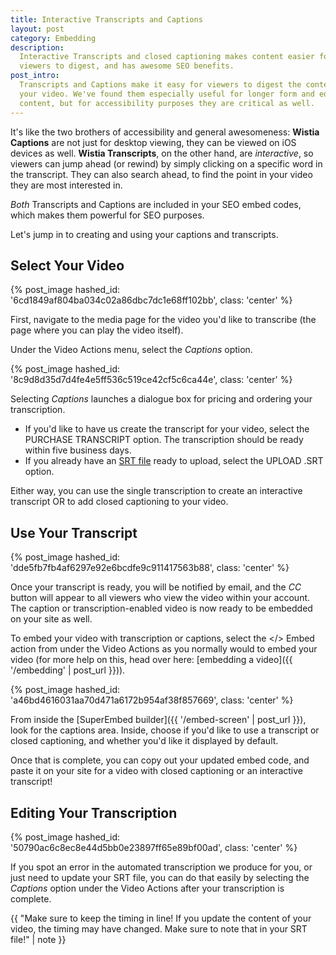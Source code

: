 ```yaml
---
title: Interactive Transcripts and Captions
layout: post
category: Embedding
description: 
  Interactive Transcripts and closed captioning makes content easier for 
  viewers to digest, and has awesome SEO benefits.
post_intro: 
  Transcripts and Captions make it easy for viewers to digest the content of 
  your video. We've found them especially useful for longer form and educational
  content, but for accessibility purposes they are critical as well.
---
```


It's like the two brothers of accessibility and general awesomeness: **Wistia 
Captions** are not just for desktop viewing, they can be viewed on iOS 
devices as well. **Wistia Transcripts**, on the other hand, are *interactive*, 
so viewers can jump ahead (or rewind) by simply clicking on a specific word in 
the transcript. They can also search ahead, to find the point in your video
they are most interested in.

*Both* Transcripts and Captions are included in your SEO embed codes, which 
makes them powerful for SEO purposes.

Let's jump in to creating and using your captions and transcripts.

## Select Your Video

{% post_image hashed_id: '6cd1849af804ba034c02a86dbc7dc1e68ff102bb', class: 'center' %}

First, navigate to the media page for the video you'd like to transcribe (the
page where you can play the video itself).

Under the <span class='action_menu'>Video Actions</span> menu, select the 
*Captions* option.

{% post_image hashed_id: '8c9d8d35d7d4fe4e5ff536c519ce42cf5c6ca44e', class: 'center' %}

Selecting *Captions* launches a dialogue box for pricing and ordering your transcription.

* If you'd like to have us create the transcript for your video, select the <span
  class="faux_button">PURCHASE TRANSCRIPT</span> option. The transcription should
  be ready within five business days.
* If you already have an [SRT file](http://en.wikipedia.org/wiki/SubRip) ready
  to upload, select the <span class="faux_button">UPLOAD .SRT</span> option.

Either way, you can use the single transcription to create an interactive
transcript OR to add closed captioning to your video.

## Use Your Transcript

{% post_image hashed_id: 'dde5fb7fb4af6297e92e6bcdfe9c911417563b88', class: 'center' %}

Once your transcript is ready, you will be notified by email, and the *CC* 
button will appear to all viewers who view the video within your account. The 
caption or transcription-enabled video is now ready to be embedded on your site
as well.

To embed your video with transcription or captions, select the &lt;/&gt; Embed
action from under the <span class='action_menu'>Video Actions</span> as you
normally would to embed your video (for more help on this, head over here: 
[embedding a video]({{ '/embedding' | post_url }})).

{% post_image hashed_id: 'a46bd4616031aa70d471a6172b954af38f857669', class: 'center' %}

From inside the [SuperEmbed builder]({{ '/embed-screen' | post_url }}), look
for the captions area. Inside, choose if you'd like to use a transcript or
closed captioning, and whether you'd like it displayed by default.

Once that is complete, you can copy out your updated embed code, and paste it
on your site for a video with closed captioning or an interactive transcript!

## Editing Your Transcription

{% post_image hashed_id: '50790ac6c8ec8e44d5bb0e23897ff65e89bf00ad', class: 'center' %}

If you spot an error in the automated transcription we produce for you, or just
need to update your SRT file, you can do that easily by selecting the
*Captions* option under the <span class="action_menu">Video Actions</span>
after your transcription is complete.

{{ "Make sure to keep the timing in line! If you update the content of your video, the timing may have changed. Make sure to note that in your SRT file!" | note }}
